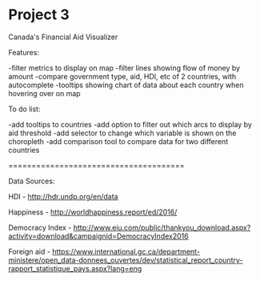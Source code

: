 # Project 3
 Canada's Financial Aid Visualizer

Features:

-filter metrics to display on map
-filter lines showing flow of money by amount
-compare government type, aid, HDI, etc of 2 countries, with autocomplete
-tooltips showing chart of data about each country when hovering over on map


To do list:

-add tooltips to countries
-add option to filter out which arcs to display by aid threshold
-add selector to change which variable is shown on the choropleth
-add comparison tool to compare data for two different countries

======================================

Data Sources:

HDI - http://hdr.undp.org/en/data

Happiness - http://worldhappiness.report/ed/2016/

Democracy Index - http://www.eiu.com/public/thankyou_download.aspx?activity=download&campaignid=DemocracyIndex2016

Foreign aid - https://www.international.gc.ca/department-ministere/open_data-donnees_ouvertes/dev/statistical_report_country-rapport_statistique_pays.aspx?lang=eng
